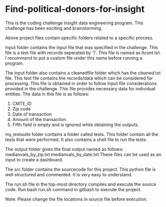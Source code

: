 # Find-political-donors-for-insight

This is the coding challenge insight data engineering program. This challenge has been exciting and brainstorming.

Above project files contain specific folders related to a specific process.

Input folder contains the input file that was specified in the challenge. This file is a text file with records seperated by '|'. This file is named as itcont.txt. I recommend to put a custom file under this name before running a program.

The input folder also contains a cleanedfile folder which has the cleaned.txt file. This text file contains the records/data which can be considered for processing. This file is obtained in order to follow Input file considerations provided in the challenge. This file provides necessary data for individual entities. The data in this file is as follows:
1. CMTE_ID
2. Zip code
3. Date of transaction
4. Amount of the transaction
5. Fifth field is empty and is ignored while obtaining the outputs.

my_testsuite folder contains a folder called tests. This folder contain all the tests that were performed. It also contains a shell file to run the tests.

The output folder gives the final output named as follows:
medianvals_by_zip.txt
medianvals_by_date.txt
These files can be used as an input to create a dashboard.

The src folder contains the sourcecode for this project. This python file is well structured and commented. It is very easy to understand.

The run.sh file in the top-most directory compiles and execute the source code. Run bash run.sh command in gitbash to execute the project.

Note: Please change the file locations in source file before execution.
